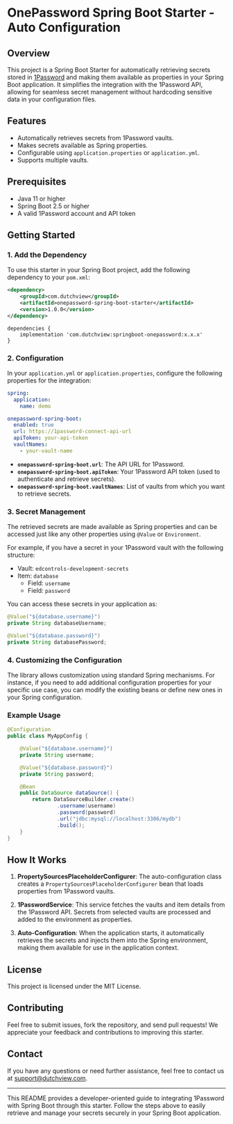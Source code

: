 # OnePassword Spring Boot Starter - Auto Configuration

## Overview

This project is a Spring Boot Starter for automatically retrieving secrets stored in [1Password](https://1password.com/) and making them available as properties in your Spring Boot application. It simplifies the integration with the 1Password API, allowing for seamless secret management without hardcoding sensitive data in your configuration files.

## Features
- Automatically retrieves secrets from 1Password vaults.
- Makes secrets available as Spring properties.
- Configurable using `application.properties` or `application.yml`.
- Supports multiple vaults.

## Prerequisites

- Java 11 or higher
- Spring Boot 2.5 or higher
- A valid 1Password account and API token

## Getting Started

### 1. Add the Dependency

To use this starter in your Spring Boot project, add the following dependency to your `pom.xml`:

```xml
<dependency>
    <groupId>com.dutchview</groupId>
    <artifactId>onepassword-spring-boot-starter</artifactId>
    <version>1.0.0</version>
</dependency>
```

```
dependencies {
    implementation 'com.dutchview:springboot-onepassword:x.x.x'
}
```


### 2. Configuration

In your `application.yml` or `application.properties`, configure the following properties for the integration:

```yaml
spring:
  application:
    name: demo

onepassword-spring-boot:
  enabled: true
  url: https://1password-connect-api-url
  apiToken: your-api-token
  vaultNames:
    - your-vault-name
```

- **`onepassword-spring-boot.url`**: The API URL for 1Password.
- **`onepassword-spring-boot.apiToken`**: Your 1Password API token (used to authenticate and retrieve secrets).
- **`onepassword-spring-boot.vaultNames`**: List of vaults from which you want to retrieve secrets.

### 3. Secret Management

The retrieved secrets are made available as Spring properties and can be accessed just like any other properties using `@Value` or `Environment`.

For example, if you have a secret in your 1Password vault with the following structure:

- Vault: `edcontrols-development-secrets`
- Item: `database`
    - Field: `username`
    - Field: `password`

You can access these secrets in your application as:

```java
@Value("${database.username}")
private String databaseUsername;

@Value("${database.password}")
private String databasePassword;
```

### 4. Customizing the Configuration

The library allows customization using standard Spring mechanisms. For instance, if you need to add additional configuration properties for your specific use case, you can modify the existing beans or define new ones in your Spring configuration.

### Example Usage

```java
@Configuration
public class MyAppConfig {

    @Value("${database.username}")
    private String username;

    @Value("${database.password}")
    private String password;

    @Bean
    public DataSource dataSource() {
        return DataSourceBuilder.create()
                .username(username)
                .password(password)
                .url("jdbc:mysql://localhost:3306/mydb")
                .build();
    }
}
```

## How It Works

1. **PropertySourcesPlaceholderConfigurer**: The auto-configuration class creates a `PropertySourcesPlaceholderConfigurer` bean that loads properties from 1Password vaults.

2. **1PasswordService**: This service fetches the vaults and item details from the 1Password API. Secrets from selected vaults are processed and added to the environment as properties.

3. **Auto-Configuration**: When the application starts, it automatically retrieves the secrets and injects them into the Spring environment, making them available for use in the application context.


## License

This project is licensed under the MIT License.

## Contributing

Feel free to submit issues, fork the repository, and send pull requests! We appreciate your feedback and contributions to improving this starter.

## Contact

If you have any questions or need further assistance, feel free to contact us at support@dutchview.com.

---

This README provides a developer-oriented guide to integrating 1Password with Spring Boot through this starter. Follow the steps above to easily retrieve and manage your secrets securely in your Spring Boot application.